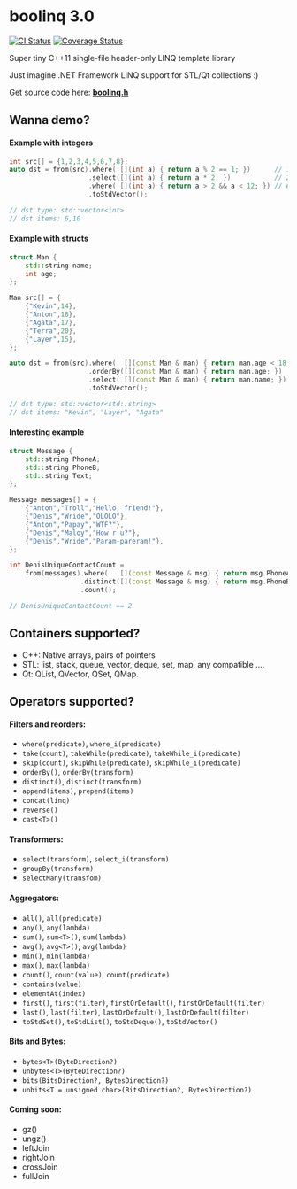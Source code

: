 # boolinq 3.0

[![CI Status](https://travis-ci.com/k06a/boolinq.svg?branch=master)](https://travis-ci.com/k06a/boolinq)
[![Coverage Status](https://coveralls.io/repos/github/k06a/boolinq/badge.svg?branch=master)](https://coveralls.io/github/k06a/boolinq?branch=master)

Super tiny C++11 single-file header-only LINQ template library

Just imagine .NET Framework LINQ support for STL/Qt collections :)

Get source code here: **[boolinq.h](/include/boolinq/boolinq.h)**

## Wanna demo?

#### Example with integers

```C++
int src[] = {1,2,3,4,5,6,7,8};
auto dst = from(src).where( [](int a) { return a % 2 == 1; })      // 1,3,5,7
                    .select([](int a) { return a * 2; })           // 2,6,10,14
                    .where( [](int a) { return a > 2 && a < 12; }) // 6,10
                    .toStdVector();

// dst type: std::vector<int>
// dst items: 6,10
```

#### Example with structs

```C++
struct Man {
    std::string name;
    int age;
};

Man src[] = {
    {"Kevin",14},
    {"Anton",18},
    {"Agata",17},
    {"Terra",20},
    {"Layer",15},
};

auto dst = from(src).where(  [](const Man & man) { return man.age < 18; })
                    .orderBy([](const Man & man) { return man.age; })
                    .select( [](const Man & man) { return man.name; })
                    .toStdVector();

// dst type: std::vector<std::string>
// dst items: "Kevin", "Layer", "Agata"
```

#### Interesting example

```C++
struct Message {
    std::string PhoneA;
    std::string PhoneB;
    std::string Text;
};

Message messages[] = {
    {"Anton","Troll","Hello, friend!"},
    {"Denis","Wride","OLOLO"},
    {"Anton","Papay","WTF?"},
    {"Denis","Maloy","How r u?"},
    {"Denis","Wride","Param-pareram!"},
};

int DenisUniqueContactCount =
    from(messages).where(   [](const Message & msg) { return msg.PhoneA == "Denis"; })
                  .distinct([](const Message & msg) { return msg.PhoneB; })
                  .count();

// DenisUniqueContactCount == 2    
```

## Containers supported?

- C++: Native arrays, pairs of pointers
- STL: list, stack, queue, vector, deque, set, map, any compatible ....
- Qt: QList, QVector, QSet, QMap.

## Operators supported?

#### Filters and reorders:

- `where(predicate)`, `where_i(predicate)`
- `take(count)`, `takeWhile(predicate)`, `takeWhile_i(predicate)`
- `skip(count)`, `skipWhile(predicate)`, `skipWhile_i(predicate)`
- `orderBy()`, `orderBy(transform)`
- `distinct()`, `distinct(transform)`
- `append(items)`, `prepend(items)`
- `concat(linq)`
- `reverse()`
- `cast<T>()`

#### Transformers:

- `select(transform)`, `select_i(transform)`
- `groupBy(transform)`
- `selectMany(transfom)`

#### Aggregators:

- `all()`, `all(predicate)`
- `any()`, `any(lambda)`
- `sum()`, `sum<T>()`, `sum(lambda)`
- `avg()`, `avg<T>()`, `avg(lambda)`
- `min()`, `min(lambda)`
- `max()`, `max(lambda)`
- `count()`, `count(value)`, `count(predicate)`
- `contains(value)`
- `elementAt(index)`
- `first()`, `first(filter)`, `firstOrDefault()`, `firstOrDefault(filter)`
- `last()`, `last(filter)`, `lastOrDefault()`, `lastOrDefault(filter)`
- `toStdSet()`, `toStdList()`, `toStdDeque()`, `toStdVector()`

#### Bits and Bytes:

- `bytes<T>(ByteDirection?)`
- `unbytes<T>(ByteDirection?)`
- `bits(BitsDirection?, BytesDirection?)`
- `unbits<T = unsigned char>(BitsDirection?, BytesDirection?)`

#### Coming soon:

- gz()
- ungz()
- leftJoin
- rightJoin
- crossJoin
- fullJoin
